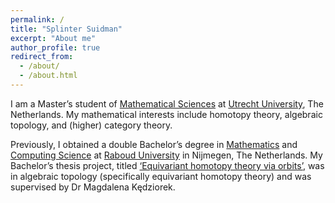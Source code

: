```yaml
---
permalink: /
title: "Splinter Suidman"
excerpt: "About me"
author_profile: true
redirect_from: 
  - /about/
  - /about.html
---
```


I am a Master’s student of [Mathematical Sciences](https://www.uu.nl/en/masters/mathematical-sciences) at [Utrecht University](https://www.uu.nl/en), The Netherlands.
My mathematical interests include homotopy theory, algebraic topology, and (higher) category theory.

Previously, I obtained a double Bachelor’s degree in [Mathematics](https://www.ru.nl/en/education/bachelors/mathematics) and [Computing Science](https://www.ru.nl/en/education/bachelors/computing-science) at [Raboud University](https://www.ru.nl/) in Nijmegen, The Netherlands.
My Bachelor’s thesis project, titled [‘Equivariant homotopy theory via orbits’](/files/equivariant-homotopy-theory-via-orbits.pdf), was in algebraic topology (specifically equivariant homotopy theory) and was supervised by Dr Magdalena Kędziorek.

